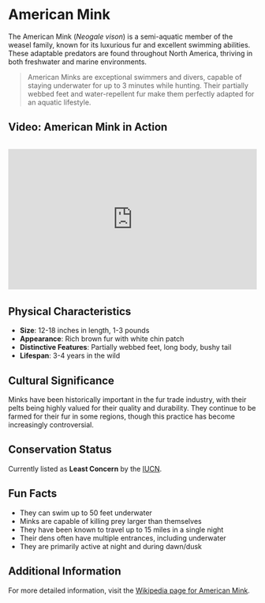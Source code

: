 # American Mink

The American Mink (*Neogale vison*) is a semi-aquatic member of the weasel family, known for its luxurious fur and excellent swimming abilities. These adaptable predators are found throughout North America, thriving in both freshwater and marine environments.

> American Minks are exceptional swimmers and divers, capable of staying underwater for up to 3 minutes while hunting. Their partially webbed feet and water-repellent fur make them perfectly adapted for an aquatic lifestyle.

## Video: American Mink in Action
<div class="video-container" style="position: relative; padding-bottom: 56.25%; height: 0; overflow: hidden; max-width: 100%; margin: 2rem 0;">
    <iframe style="position: absolute; top: 0; left: 0; width: 100%; height: 100%;" 
            src="https://www.youtube.com/embed/8X7U9qXzqXc" 
            title="American Mink in Action" 
            frameborder="0" 
            allow="accelerometer; autoplay; clipboard-write; encrypted-media; gyroscope; picture-in-picture" 
            allowfullscreen>
    </iframe>
</div>

## Physical Characteristics

- **Size**: 12-18 inches in length, 1-3 pounds
- **Appearance**: Rich brown fur with white chin patch
- **Distinctive Features**: Partially webbed feet, long body, bushy tail
- **Lifespan**: 3-4 years in the wild

## Cultural Significance
Minks have been historically important in the fur trade industry, with their pelts being highly valued for their quality and durability. They continue to be farmed for their fur in some regions, though this practice has become increasingly controversial.

## Conservation Status
Currently listed as **Least Concern** by the [IUCN](https://www.iucnredlist.org/species/41661/45214988).

## Fun Facts
- They can swim up to 50 feet underwater
- Minks are capable of killing prey larger than themselves
- They have been known to travel up to 15 miles in a single night
- Their dens often have multiple entrances, including underwater
- They are primarily active at night and during dawn/dusk

## Additional Information
For more detailed information, visit the [Wikipedia page for American Mink](https://en.wikipedia.org/wiki/American_mink). 